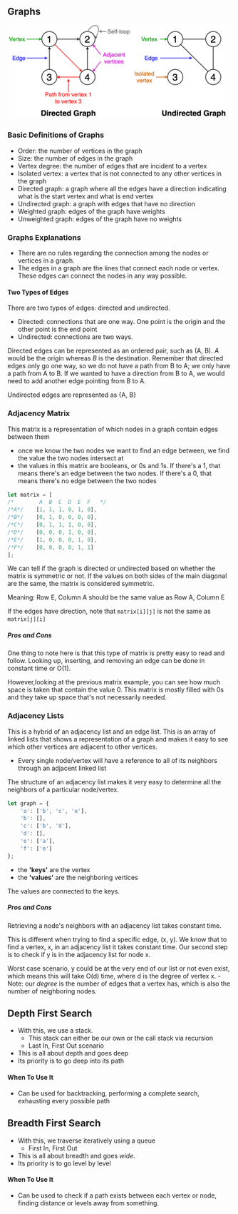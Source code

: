 ## Graphs

![Graphs](../images/graphs.png)

### Basic Definitions of Graphs
- Order: the number of vertices in the graph
- Size: the number of edges in the graph
- Vertex degree: the number of edges that are incident to a vertex
- Isolated vertex: a vertex that is not connected to any other vertices in the graph
- Directed graph: a graph where all the edges have a direction indicating what is the start vertex and what is end vertex
- Undirected graph: a graph with edges that have no direction
- Weighted graph: edges of the graph have weights
- Unweighted graph: edges of the graph have no weights

### Graphs Explanations
- There are no rules regarding the connection among the nodes or vertices in a graph.
- The edges in a graph are the lines that connect each node or vertex. These edges can connect the nodes in any way possible.

#### Two Types of Edges
There are two types of edges: directed and undirected.
- Directed: connections that are one way. One point is the origin and the other point is the end point
- Undirected: connections are two ways.

Directed edges can be represented as an ordered pair, such as (A, B). *A* would be the origin whereas *B* is the destination. Remember that directed edges only go one way, so we do not have a path from B to A; we only have a path from A to B. If we wanted to have a direction from B to A, we would need to add another edge pointing from B to A.

Undirected edges are represented as {A, B}

### Adjacency Matrix
This matrix is a representation of which nodes in a graph contain edges between them
- once we know the two nodes we want to find an edge between, we find the value the two nodes intersect at
- the values in this matrix are booleans, or 0s and 1s. If there's a 1, that means there's an edge between the two nodes. If there's a 0, that means there's no edge between the two nodes

```javascript
let matrix = [
/*        A  B  C  D  E  F   */
/*A*/    [1, 1, 1, 0, 1, 0],
/*B*/    [0, 1, 0, 0, 0, 0],
/*C*/    [0, 1, 1, 1, 0, 0],
/*D*/    [0, 0, 0, 1, 0, 0],
/*E*/    [1, 0, 0, 0, 1, 0],
/*F*/    [0, 0, 0, 0, 1, 1]
];
```
We can tell if the graph is directed or undirected based on whether the matrix is symmetric or not.
If the values on both sides of the main diagonal are the same, the matrix is considered symmetric.

Meaning: Row E, Column A should be the same value as Row A, Column E

If the edges have direction, note that ```matrix[i][j]``` is not the same as ```matrix[j][i]```

##### Pros and Cons
One thing to note here is that this type of matrix is pretty easy to read and follow. Looking up, inserting, and removing an edge can be done in constant time or O(1).

However,looking at the previous matrix example, you can see how much space is taken that contain the value 0. This matrix is mostly filled with 0s and they take up space that's not necessarily needed.

### Adjacency Lists
This is a hybrid of an adjacency list and an edge list. This is an array of linked lists that shows a representation of a graph and makes it easy to see which other vertices are adjacent to other vertices.

- Every single node/vertex will have a reference to all of its neighbors through an adjacent linked list

The structure of an adjacency list makes it very easy to determine all the neighbors of a particular node/vertex.

```javascript
let graph = {
    'a': ['b', 'c', 'e'],
    'b': [],
    'c': ['b', 'd'],
    'd': [],
    'e': ['a'],
    'f': ['e']
};
```
- the **'keys'** are the vertex
- the **'values'** are the neighboring vertices

The values are connected to the keys.

##### Pros and Cons
Retrieving a node's neighbors with an adjacency list takes constant time.

This is different when trying to find a specific edge, (x, y). We know that to find a vertex, x, in an adjacency list it takes constant time. Our second step is to check if y is in the adjacency list for node x.

Worst case scenario, y could be at the very end of our list or not even exist, which means this will take O(d) time, where d is the degree of vertex x.
    - Note: our *degree* is the number of edges that a vertex has, which is also the number of neighboring nodes.



## Depth First Search
- With this, we use a stack.
    - This stack can either be our own or the call stack via recursion
    - Last In, First Out scenario
- This is all about depth and goes deep
- Its priority is to go deep into its path

#### When To Use It
- Can be used for backtracking, performing a complete search, exhausting every possible path

## Breadth First Search
- With this, we traverse iteratively using a queue
    - First In, First Out
- This is all about breadth and goes *wide*.
- Its priority is to go level by level

#### When To Use It
- Can be used to check if a path exists between each vertex or node, finding distance or levels away from something.
